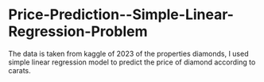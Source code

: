 # Price-Prediction--Simple-Linear-Regression-Problem
The data is taken from kaggle of 2023 of the properties diamonds, I used simple linear regression model to predict the price of diamond according to carats.
